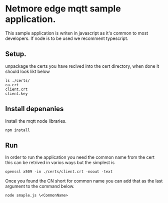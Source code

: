 # Netmore edge mqtt sample application.

This sample application is writen in javascript as it's common 
to most developers. If node is to be used we recomment typescript.

## Setup.
unpackage the certs you have recived into the cert directory, when done it should look
likt below

    ls ./certs/
    ca.crt  
    client.crt
    client.key

## Install depenanies
Install the mqtt node libraries.

    npm install

## Run
In order to run the application you need the common name from the cert
this can be retrived in varios ways but the simplest is 

    openssl x509 -in ./certs/client.crt -noout -text

Once you found the CN short for common name you can add that as the last 
argument to the command below.

    node smaple.js \<CommonName>
